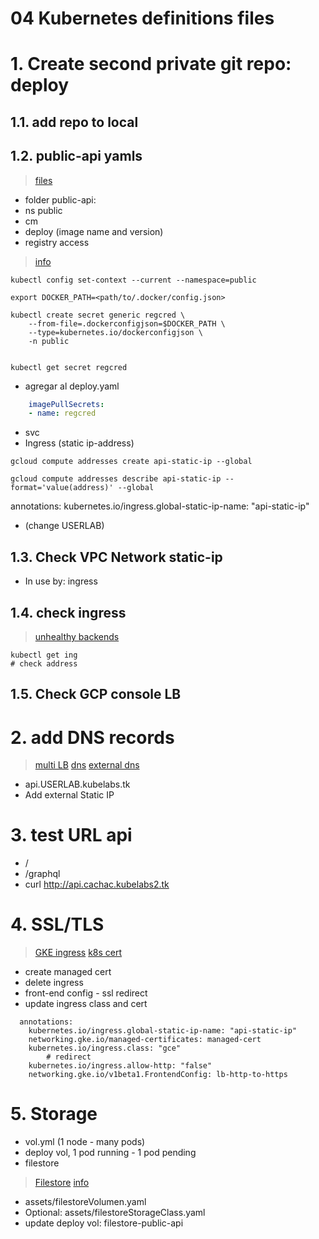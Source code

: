 
# 04 Kubernetes definitions files <!-- omit in toc -->

# 1. Create second private git repo: deploy

## 1.1. add repo to local

## 1.2. public-api yamls
>[files](./assets/apps-files/public-api/)
- folder public-api:
- ns public
- cm
- deploy (image name and version)
- registry access
> [info](https://kubernetes.io/docs/tasks/configure-pod-container/pull-image-private-registry/)
```vim
kubectl config set-context --current --namespace=public

export DOCKER_PATH=<path/to/.docker/config.json>

kubectl create secret generic regcred \
    --from-file=.dockerconfigjson=$DOCKER_PATH \
    --type=kubernetes.io/dockerconfigjson \
    -n public


kubectl get secret regcred
```
- agregar al deploy.yaml
```yaml
	imagePullSecrets:
	- name: regcred
```
- svc
- Ingress (static ip-address)
```vim
gcloud compute addresses create api-static-ip --global

gcloud compute addresses describe api-static-ip --format='value(address)' --global
```
annotations:
    kubernetes.io/ingress.global-static-ip-name: "api-static-ip"

-  (change USERLAB)

## 1.3. Check VPC Network static-ip
- In use by: ingress

## 1.4. check ingress
> [unhealthy backends](https://www.anycodings.com/questions/gke-ingress-shows-unhealthy-backend-services)
```vim
kubectl get ing
# check address
```

## 1.5. Check GCP console LB
# 2. add DNS records
> [multi LB](https://cloud.google.com/kubernetes-engine/docs/tutorials/http-balancer)
> [dns](https://medium.com/google-cloud/dns-on-gke-everything-you-need-to-know-b961303f9153)
> [external dns](https://joachim8675309.medium.com/externaldns-with-gke-cloud-dns-38a174fdced7)

- api.USERLAB.kubelabs.tk
- Add external Static IP

# 3. test URL api
- /
- /graphql
- curl http://api.cachac.kubelabs2.tk

# 4. SSL/TLS
> [GKE ingress](https://cloud.google.com/kubernetes-engine/docs/how-to/ingress-features#https_redirect)
> [k8s cert](https://cloud.google.com/kubernetes-engine/docs/how-to/managed-certs)
- create managed cert
- delete ingress
- front-end config  -  ssl redirect
- update ingress class and cert

```vim
  annotations:
    kubernetes.io/ingress.global-static-ip-name: "api-static-ip"
    networking.gke.io/managed-certificates: managed-cert
    kubernetes.io/ingress.class: "gce"
		# redirect
    kubernetes.io/ingress.allow-http: "false"
    networking.gke.io/v1beta1.FrontendConfig: lb-http-to-https
```



# 5. Storage
- vol.yml (1 node - many pods)
- deploy vol, 1 pod running - 1 pod pending
- filestore
> [Filestore](./Filestore.md)
> [info](https://upendra-kumarage.medium.com/gcp-filestore-as-a-persistent-storage-in-google-kubernetes-engine-clusters-ab4f76b34118)
- assets/filestoreVolumen.yaml
- Optional: assets/filestoreStorageClass.yaml
- update deploy vol: filestore-public-api
